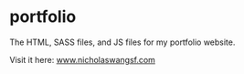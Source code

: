 # portfolio
The HTML, SASS files, and JS files for my portfolio website.

Visit it here: www.nicholaswangsf.com
